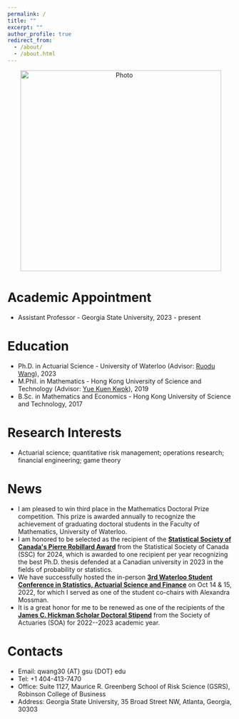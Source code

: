 ```yaml
---
permalink: /
title: ""
excerpt: ""
author_profile: true
redirect_from: 
  - /about/
  - /about.html
---
```


<p align="center">
  <img src="https://qwangan.github.io/images/Photo.jpeg" alt="Photo" style="width: 450px;"/> 
</p>

# Academic Appointment
* Assistant Professor - Georgia State University, 2023 - present

# Education
* Ph.D. in Actuarial Science - University of Waterloo (Advisor: [Ruodu Wang](https://sas.uwaterloo.ca/~wang/)), 2023
* M.Phil. in Mathematics - Hong Kong University of Science and Technology (Advisor: [Yue Kuen Kwok](https://www.math.hkust.edu.hk/~maykwok/)), 2019
* B.Sc. in Mathematics and Economics - Hong Kong University of Science and Technology, 2017

# Research Interests
* Actuarial science; quantitative risk management; operations research; financial engineering; game theory

# News
* I am pleased to win third place in the Mathematics Doctoral Prize competition. This prize is awarded annually to recognize the achievement of graduating doctoral students in the Faculty of Mathematics, University of Waterloo.
* I am honored to be selected as the recipient of the **[Statistical Society of Canada's Pierre Robillard Award](https://ssc.ca/en/awards/2024/qiuqi-wang-2024-pierre-robillard-award-winner)** from the Statistical Society of Canada (SSC) for 2024, which is awarded to one recipient per year recognizing the best Ph.D. thesis defended at a Canadian university in 2023 in the fields of probability or statistics.
* We have successfully hosted the in-person **[3rd Waterloo Student Conference in Statistics, Actuarial Science and Finance](https://uwaterloo.ca/statistics-actuarial-science-finance-student-conference/)** on Oct 14 & 15, 2022, for which I served as one of the student co-chairs with Alexandra Mossman.
* It is a great honor for me to be renewed as one of the recipients of the **[James C. Hickman Scholar Doctoral Stipend](https://www.soa.org/resources/announcements/press-releases/2022/2022-hickman-scholar/)** from the Society of Actuaries (SOA) for 2022--2023 academic year.

# Contacts
* Email: qwang30 {AT} gsu {DOT} edu
* Tel: +1 404-413-7470
* Office: Suite 1127, Maurice R. Greenberg School of Risk Science (GSRS), Robinson College of Business
* Address: Georgia State University, 35 Broad Street NW, Atlanta, Georgia, 30303
